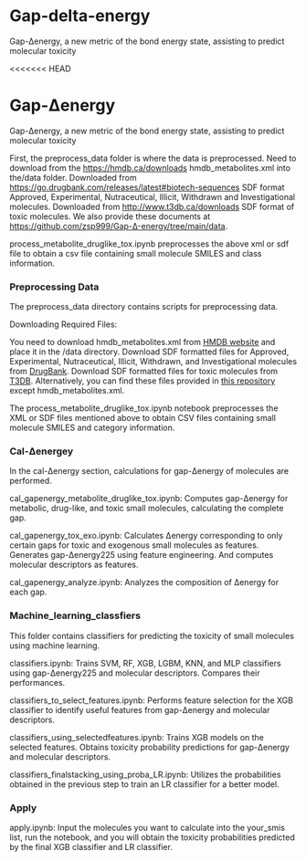 # Gap-delta-energy
Gap-Δenergy, a new metric of the bond energy state, assisting to predict molecular toxicity

<<<<<<< HEAD

# Gap-Δenergy
Gap-Δenergy, a new metric of the bond energy state, assisting to predict molecular toxicity


First, the preprocess_data folder is where the data is preprocessed. Need to download from the https://hmdb.ca/downloads hmdb_metabolites.xml into the/data folder. Downloaded from https://go.drugbank.com/releases/latest#biotech-sequences SDF format Approved, Experimental, Nutraceutical, Illicit, Withdrawn and Investigational molecules. Downloaded from http://www.t3db.ca/downloads SDF format of toxic molecules. We also provide these documents at https://github.com/zsp999/Gap-Δ-energy/tree/main/data.


process_metabolite_druglike_tox.ipynb preprocesses the above xml or sdf file to obtain a csv file containing small molecule SMILES and class information.


### Preprocessing Data
The preprocess_data directory contains scripts for preprocessing data.

Downloading Required Files:

You need to download hmdb_metabolites.xml from [HMDB website](https://hmdb.ca/downloads) and place it in the /data directory.
Download SDF formatted files for Approved, Experimental, Nutraceutical, Illicit, Withdrawn, and Investigational molecules from [DrugBank](https://go.drugbank.com/releases/latest#biotech-sequences).
Download SDF formatted files for toxic molecules from [T3DB](http://www.t3db.ca/downloads).
Alternatively, you can find these files provided in [this repository](https://github.com/zsp999/Gap-Δ-energy/tree/main/data) except hmdb_metabolites.xml.


The process_metabolite_druglike_tox.ipynb notebook preprocesses the XML or SDF files mentioned above to obtain CSV files containing small molecule SMILES and category information.


### Cal-Δenergey

In the cal-Δenergy section, calculations for gap-Δenergy of molecules are performed.

cal_gapenergy_metabolite_druglike_tox.ipynb: Computes gap-Δenergy for metabolic, drug-like, and toxic small molecules, calculating the complete gap.


cal_gapenergy_tox_exo.ipynb: Calculates Δenergy corresponding to only certain gaps for toxic and exogenous small molecules as features. Generates gap-Δenergy225 using feature engineering. And computes molecular descriptors as features. 


cal_gapenergy_analyze.ipynb: Analyzes the composition of Δenergy for each gap.


### Machine_learning_classfiers

This folder contains classifiers for predicting the toxicity of small molecules using machine learning.

classifiers.ipynb: Trains SVM, RF, XGB, LGBM, KNN, and MLP classifiers using gap-Δenergy225 and molecular descriptors.
Compares their performances.


classifiers_to_select_features.ipynb: Performs feature selection for the XGB classifier to identify useful features from gap-Δenergy and molecular descriptors.


classifiers_using_selectedfeatures.ipynb: Trains XGB models on the selected features. Obtains toxicity probability predictions for gap-Δenergy and molecular descriptors.


classifiers_finalstacking_using_proba_LR.ipynb: Utilizes the probabilities obtained in the previous step to train an LR classifier for a better model.


### Apply

apply.ipynb: Input the molecules you want to calculate into the your_smis list, run the notebook, and you will obtain the toxicity probabilities predicted by the final XGB classifier and LR classifier.
